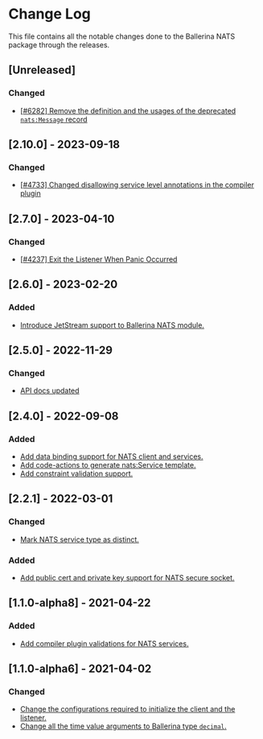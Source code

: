 # Change Log
This file contains all the notable changes done to the Ballerina NATS package through the releases.

## [Unreleased]

### Changed

- [[#6282] Remove the definition and the usages of the deprecated `nats:Message` record](https://github.com/ballerina-platform/ballerina-library/issues/6282)

## [2.10.0] - 2023-09-18

### Changed

- [[#4733] Changed disallowing service level annotations in the compiler plugin](https://github.com/ballerina-platform/ballerina-standard-library/issues/4733)

## [2.7.0] - 2023-04-10

### Changed
- [[#4237] Exit the Listener When Panic Occurred](https://github.com/ballerina-platform/ballerina-standard-library/issues/4237)

## [2.6.0] - 2023-02-20

### Added
- [Introduce JetStream support to Ballerina NATS module.](https://github.com/ballerina-platform/ballerina-standard-library/issues/3550)

## [2.5.0] - 2022-11-29

### Changed
- [API docs updated](https://github.com/ballerina-platform/ballerina-standard-library/issues/3463)

## [2.4.0] - 2022-09-08

### Added
- [Add data binding support for NATS client and services.](https://github.com/ballerina-platform/ballerina-standard-library/issues/2781)
- [Add code-actions to generate nats:Service template.](https://github.com/ballerina-platform/ballerina-standard-library/issues/2687)
- [Add constraint validation support.](https://github.com/ballerina-platform/ballerina-standard-library/issues/3056)

## [2.2.1] - 2022-03-01

### Changed
- [Mark NATS service type as distinct.](https://github.com/ballerina-platform/ballerina-standard-library/issues/2398)

### Added
- [Add public cert and private key support for NATS secure socket.](https://github.com/ballerina-platform/ballerina-standard-library/issues/1468)

## [1.1.0-alpha8] - 2021-04-22

### Added

- [Add compiler plugin validations for NATS services.](https://github.com/ballerina-platform/ballerina-standard-library/issues/1036)

## [1.1.0-alpha6]  - 2021-04-02

### Changed
- [Change the configurations required to initialize the client and the listener.](https://github.com/ballerina-platform/module-ballerinax-nats/pull/120)
- [Change all the time value arguments to Ballerina type `decimal`.](https://github.com/ballerina-platform/module-ballerinax-nats/pull/120)
